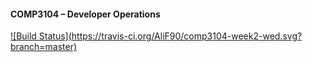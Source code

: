 #### COMP3104 – Developer Operations

[![Build Status](https://travis-ci.org/AliF90/comp3104-week2-wed.svg?
branch=master)](https://travis-ci.org/AliF90/comp3104-week2-wed)
